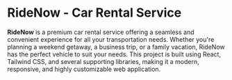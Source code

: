 # RideNow - Car Rental Service

**RideNow** is a premium car rental service offering a seamless and convenient experience for all your transportation needs. Whether you're planning a weekend getaway, a business trip, or a family vacation, RideNow has the perfect vehicle to suit your needs. This project is built using React, Tailwind CSS, and several supporting libraries, making it a modern, responsive, and highly customizable web application.

